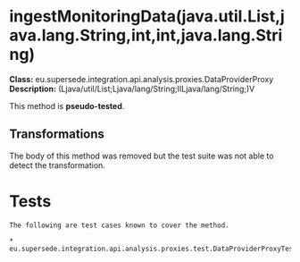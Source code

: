 # ingestMonitoringData(java.util.List,java.lang.String,int,int,java.lang.String)

**Class:** eu.supersede.integration.api.analysis.proxies.DataProviderProxy
**Description:** (Ljava/util/List;Ljava/lang/String;IILjava/lang/String;)V

This method is **pseudo-tested**.


## Transformations

The body of this method was removed but the test suite was not able to detect the transformation.


# Tests
    The following are test cases known to cover the method.

    * eu.supersede.integration.api.analysis.proxies.test.DataProviderProxyTest.eu.supersede.integration.api.analysis.proxies.test.DataProviderProxyTest 

